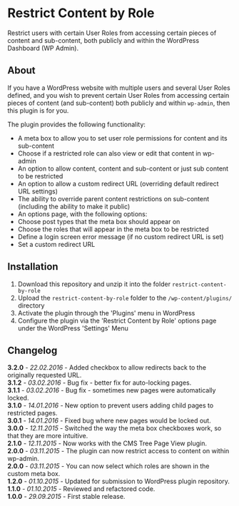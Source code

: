 # Restrict Content by Role

Restrict users with certain User Roles from accessing certain pieces of content and sub-content, both publicly and within the WordPress Dashboard (WP Admin).

## About

If you have a WordPress website with multiple users and several User Roles defined, and you wish to prevent certain User Roles from accessing certain pieces of content (and sub-content) both publicly and within `wp-admin`, then this plugin is for you.

The plugin provides the following functionality:

- A meta box to allow you to set user role permissions for content and its sub-content
- Choose if a restricted role can also view or edit that content in wp-admin
- An option to allow content, content and sub-content or just sub content to be restricted
- An option to allow a custom redirect URL (overriding default redirect URL settings)
- The ability to override parent content restrictions on sub-content (including the ability to make it public)
- An options page, with the following options:
 - Choose post types that the meta box should appear on
 - Choose the roles that will appear in the meta box to be restricted
 - Define a login screen error message (if no custom redirect URL is set)
 - Set a custom redirect URL

## Installation

1. Download this repository and unzip it into the folder `restrict-content-by-role`
2. Upload the `restrict-content-by-role` folder to the `/wp-content/plugins/` directory
3. Activate the plugin through the 'Plugins' menu in WordPress
4. Configure the plugin via the 'Restrict Content by Role' options page under the WordPress 'Settings' Menu

## Changelog

**3.2.0** - *22.02.2016* - Added checkbox to allow redirects back to the originally requested URL.  
**3.1.2** - *03.02.2016* - Bug fix - better fix for auto-locking pages.  
**3.1.1** - *03.02.2016* - Bug fix - sometimes new pages were automatically locked.  
**3.1.0** - *14.01.2016* - New option to prevent users adding child pages to restricted pages.  
**3.0.1** - *14.01.2016* - Fixed bug where new pages would be locked out.  
**3.0.0** - *12.11.2015* - Switched the way the meta box checkboxes work, so that they are more intuitive.  
**2.1.0** - *12.11.2015* - Now works with the CMS Tree Page View plugin.  
**2.0.0** - *03.11.2015* - The plugin can now restrict access to content on within wp-admin.  
**2.0.0** - *03.11.2015* - You can now select which roles are shown in the custom meta box.  
**1.2.0** - *01.10.2015* - Updated for submission to WordPress plugin repository.  
**1.1.0** - *01.10.2015* - Reviewed and refactored code.  
**1.0.0** - *29.09.2015* - First stable release.  
